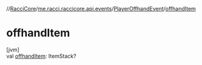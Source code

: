 //[RacciCore](../../../index.md)/[me.racci.raccicore.api.events](../index.md)/[PlayerOffhandEvent](index.md)/[offhandItem](offhand-item.md)

# offhandItem

[jvm]\
val [offhandItem](offhand-item.md): ItemStack?
